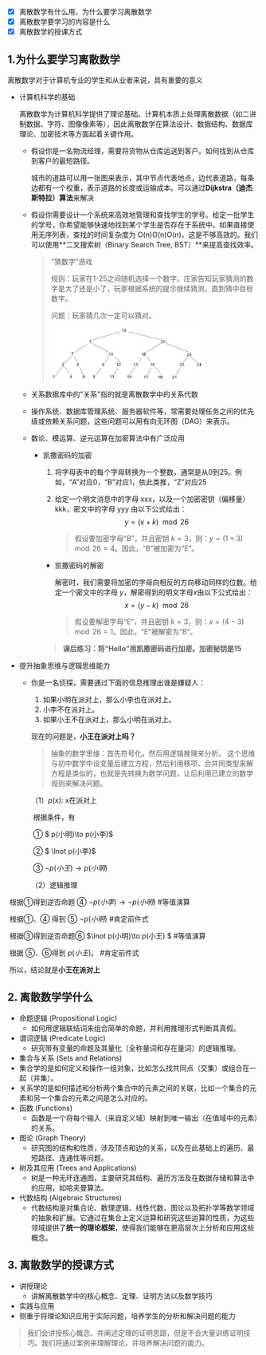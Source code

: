 - [x] 离散数学有什么用，为什么要学习离散数学
- [x] 离散数学要学习的内容是什么
- [x] 离散数学的授课方式

## 1.为什么要学习离散数学

离散数学对于计算机专业的学生和从业者来说，具有重要的意义

- 计算机科学的基础

  离散数学为计算机科学提供了理论基础。计算机本质上处理离散数据（如二进制数据、字符、图像像素等），因此离散数学在算法设计、数据结构、数据库理论、加密技术等方面起着关键作用。

  - 假设你是一名物流经理，需要将货物从仓库运送到客户。如何找到从仓库到客户的最短路径。

    城市的道路可以用一张图来表示，其中节点代表地点，边代表道路，每条边都有一个权重，表示道路的长度或运输成本。可以通过**Dijkstra（迪杰斯特拉）算法**来解决

  - 假设你需要设计一个系统来高效地管理和查找学生的学号。给定一批学生的学号，你希望能够快速地找到某个学生是否存在于系统中。如果直接使用无序列表，查找的时间复杂度为 O(n)O(n)O(n)，这是不够高效的。我们可以使用**二叉搜索树（Binary Search Tree, BST）**来提高查找效率。

    > "猜数字"游戏
    >
    > 规则：玩家在1-25之间随机选择一个数字。庄家告知玩家猜测的数字是大了还是小了，玩家根据系统的提示继续猜测，直到猜中目标数字。
    >
    > 问题：玩家猜几次一定可以猜对。
    >
    > <img src="./img/image-20240817171007839.png" alt="image-20240817171007839" style="zoom:30%;" />
  
  - 关系数据库中的"关系"指的就是离散数学中的关系代数
  
  - 操作系统、数据库管理系统、服务器软件等，常需要处理任务之间的优先级或依赖关系问题，这些问题可以用有向无环图（DAG）来表示。
  
  - 数论、模运算、逆元运算在加密算法中有广泛应用
  
    - 凯撒密码的加密
  
      1. 将字母表中的每个字母转换为一个整数，通常是从0到25。例如，“A”对应0，“B”对应1，依此类推，“Z”对应25
  
      2. 给定一个明文消息中的字母 xxx，以及一个加密密钥（偏移量） kkk，密文中的字母 yyy 由以下公式给出：
         $$y= (x+k)\mod 26$$
      
	       > 假设要加密字母“B”，并且密钥 $k=3$，则：$y=(1+3)\mod 26=4$。因此，“B”被加密为“E”。
    
	  - 凯撒密码的解密
	  
	    解密时，我们需要将加密的字母向相反的方向移动同样的位数。给定一个密文中的字母 $y$，解密得到的明文字母$x$由以下公式给出：
	    														$$ x=(y-k)\mod 26 $$
	    
	     > 假设要解密字母“E”，并且密钥 $k=3$，则：$x=(4-3)\mod 26=1$。因此，“E”被解密为“B”。
	  
	  > **课后练习：将“Hello”用凯撒密码进行加密。加密秘钥是15**
	


- 提升抽象思维与逻辑思维能力

  - 你是一名侦探，需要通过下面的信息推理出谁是嫌疑人：

    1. 如果小明在派对上，那么小李也在派对上。
    2. 小李不在派对上。
    3. 如果小王不在派对上，那么小明在派对上。

    现在的问题是，**小王在派对上吗？**

    > 抽象的数学思维：首先符号化，然后用逻辑推理来分析。 这个思维与初中数学中设变量后建立方程，然后利用移项、合并同类型来解方程是类似的，也就是先转换为数学问题，让后利用已建立的数学规则来解决问题。

    （1）$p(x)$: x在派对上

    ​		根据条件，有

    ​		①	$ p(小明)\to p(小李)$

    ​		②	$ \lnot p(小李)$

    ​		③	$\lnot p(小王)\to  p(小明)$

    （2）逻辑推理

​					根据①得到逆否命题 ④	$\lnot p(小李)\to \lnot p(小明)$		#等值演算

​					根据①、④ 得到  ⑤	$\lnot p(小明)$		#肯定前件式

​					根据③得到逆否命题⑥	$\lnot p(小明)\to p(小王) $			#等值演算

​					根据 ⑤、⑥得到  $p(小王)$。				#肯定前件式

​					所以，结论就是**小王在派对上**

## 2. 离散数学学什么

- 命题逻辑 (Propositional Logic)
  - 如何用逻辑联结词来组合简单的命题，并利用推理形式判断其真假。
- 谓词逻辑 (Predicate Logic)
  - 研究带有变量的命题及其量化（全称量词和存在量词）的逻辑推理。
-  集合与关系 (Sets and Relations)
  - 集合学的是如何定义和操作一组对象，比如怎么找共同点（交集）或组合在一起（并集）。
  - 关系学的是如何描述和分析两个集合中的元素之间的关联，比如一个集合的元素和另一个集合的元素之间是怎么对应的。
- 函数 (Functions)
  - 函数是一个将每个输入（来自定义域）映射到唯一输出（在值域中的元素）的关系。
- 图论 (Graph Theory)
  - 研究图的结构和性质，涉及顶点和边的关系，以及在此基础上的遍历、最短路径、连通性等问题。
- 树及其应用 (Trees and Applications)
  - 树是一种无环连通图，主要研究其结构、遍历方法及在数据存储和算法中的应用，如哈夫曼算法。
- 代数结构 (Algebraic Structures)
  - 代数结构是对集合论、数理逻辑、线性代数、图论以及拓扑学等数学领域的抽象和扩展。它通过在集合上定义运算和研究这些运算的性质，为这些领域提供了**统一的理论框架**，使得我们能够在更高层次上分析和应用这些概念。

## 3. 离散数学的授课方式

- 讲授理论
  - 讲解离散数学中的核心概念、定理、证明方法以及数学技巧
-  实践与应用
  - 侧重于将理论知识应用于实际问题，培养学生的分析和解决问题的能力

> 我们会讲授核心概念、并阐述定理的证明思路，但是不会大量训练证明技巧。我们将通过案例来理解理论，并培养解决问题的能力。



